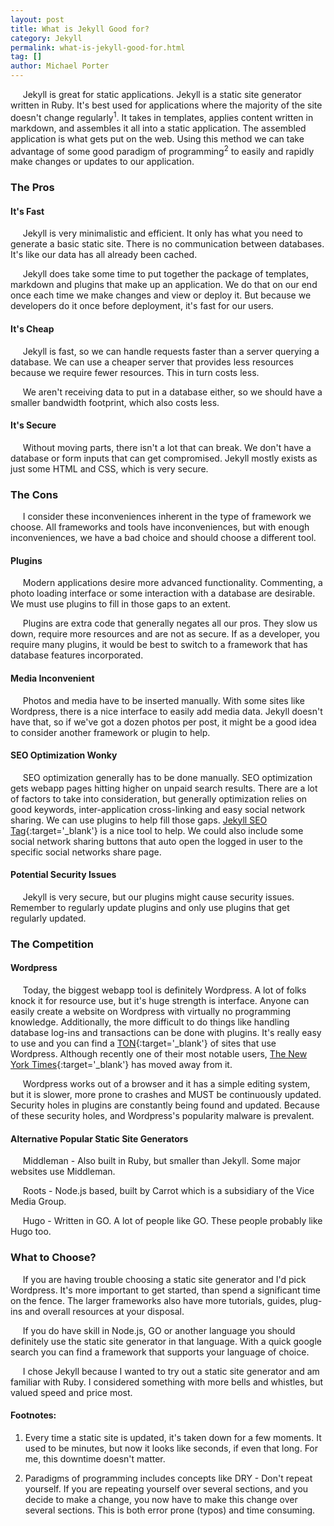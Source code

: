 ```yaml
---
layout: post
title: What is Jekyll Good for?
category: Jekyll
permalink: what-is-jekyll-good-for.html
tag: []
author: Michael Porter
---
```


&nbsp;&nbsp;&nbsp;&nbsp;&nbsp;Jekyll is great for static applications. Jekyll is a static site generator written in Ruby. It's best used for applications where the majority of the site doesn't change regularly<sup>1</sup>. It takes in templates, applies content written in markdown, and assembles it all into a static application. The assembled application is what gets put on the web. Using this method we can take advantage of some good paradigm of programming<sup>2</sup> to easily and rapidly make changes or updates to our application.

<!-- more -->

### The Pros

#### It's Fast

&nbsp;&nbsp;&nbsp;&nbsp;&nbsp;Jekyll is very minimalistic and efficient. It only has what you need to generate a basic static site. There is no communication between databases. It's like our data has all already been cached.

&nbsp;&nbsp;&nbsp;&nbsp;&nbsp;Jekyll does take some time to put together the package of templates, markdown and plugins that make up an application. We do that on our end once each time we make changes and view or deploy it. But because we developers do it once before deployment, it's fast for our users.

#### It's Cheap

&nbsp;&nbsp;&nbsp;&nbsp;&nbsp;Jekyll is fast, so we can handle requests faster than a server querying a database. We can use a cheaper server that provides less resources because we require fewer resources. This in turn costs less.

&nbsp;&nbsp;&nbsp;&nbsp;&nbsp;We aren't receiving data to put in a database either, so we should have a smaller bandwidth footprint, which also costs less.

#### It's Secure

&nbsp;&nbsp;&nbsp;&nbsp;&nbsp;Without moving parts, there isn't a lot that can break. We don't have a database or form inputs that can get compromised. Jekyll mostly exists as just some HTML and CSS, which is very secure.

### The Cons

&nbsp;&nbsp;&nbsp;&nbsp;&nbsp;I consider these inconveniences inherent in the type of framework we choose. All frameworks and tools have inconveniences, but with enough inconveniences, we have a bad choice and should choose a different tool.

#### Plugins

&nbsp;&nbsp;&nbsp;&nbsp;&nbsp;Modern applications desire more advanced functionality. Commenting, a photo loading interface or some interaction with a database are desirable. We must use plugins to fill in those gaps to an extent.

&nbsp;&nbsp;&nbsp;&nbsp;&nbsp;Plugins are extra code that generally negates all our pros. They slow us down, require more resources and are not as secure. If as a developer, you require many plugins, it would be best to switch to a framework that has database features incorporated.

#### Media Inconvenient

&nbsp;&nbsp;&nbsp;&nbsp;&nbsp;Photos and media have to be inserted manually. With some sites like Wordpress, there is a nice interface to easily add media data. Jekyll doesn't have that, so if we've got a dozen photos per post, it might be a good idea to consider another framework or plugin to help.

#### SEO Optimization Wonky

&nbsp;&nbsp;&nbsp;&nbsp;&nbsp;SEO optimization generally has to be done manually. SEO optimization gets webapp pages hitting higher on unpaid search results. There are a lot of factors to take into consideration, but generally optimization relies on good keywords, inter-application cross-linking and easy social network sharing. We can use plugins to help fill those gaps. [Jekyll SEO Tag](https://github.com/jekyll/jekyll-seo-tag){:target='_blank'} is a nice tool to help. We could also include some social network sharing buttons that auto open the logged in user to the specific social networks share page.

#### Potential Security Issues

&nbsp;&nbsp;&nbsp;&nbsp;&nbsp;Jekyll is very secure, but our plugins might cause security issues. Remember to regularly update plugins and only use plugins that get regularly updated.

### The Competition

#### Wordpress

&nbsp;&nbsp;&nbsp;&nbsp;&nbsp;Today, the biggest webapp tool is definitely Wordpress. A lot of folks knock it for resource use, but it's huge strength is interface. Anyone can easily create a website on Wordpress with virtually no programming knowledge. Additionally, the more difficult to do things like handling database log-ins and transactions can be done with plugins. It's really easy to use and you can find a [TON](http://www.wpbeginner.com/showcase/40-most-notable-big-name-brands-that-are-using-wordpress/){:target='_blank'} of sites that use Wordpress. Although recently one of their most notable users, [The New York Times](https://open.nytimes.com/react-relay-and-graphql-under-the-hood-of-the-times-website-redesign-22fb62ea9764){:target='_blank'} has moved away from it.

&nbsp;&nbsp;&nbsp;&nbsp;&nbsp;Wordpress works out of a browser and it has a simple editing system, but it is slower, more prone to crashes and MUST be continuously updated. Security holes in plugins are constantly being found and updated. Because of these security holes, and Wordpress's popularity malware is prevalent.

#### Alternative Popular Static Site Generators

&nbsp;&nbsp;&nbsp;&nbsp;&nbsp;Middleman - Also built in Ruby, but smaller than Jekyll. Some major websites use Middleman.

&nbsp;&nbsp;&nbsp;&nbsp;&nbsp;Roots - Node.js based, built by Carrot which is a subsidiary of the Vice Media Group.

&nbsp;&nbsp;&nbsp;&nbsp;&nbsp;Hugo - Written in GO. A lot of people like GO. These people probably like Hugo too.


### What to Choose?

&nbsp;&nbsp;&nbsp;&nbsp;&nbsp;If you are having trouble choosing a static site generator and I'd pick Wordpress. It's more important to get started, than spend a significant time on the fence. The larger frameworks also have more tutorials, guides, plug-ins and overall resources at your disposal.

&nbsp;&nbsp;&nbsp;&nbsp;&nbsp;If you do have skill in Node.js, GO or another language you should definitely use the static site generator in that language. With a quick google search you can find a framework that supports your language of choice.

&nbsp;&nbsp;&nbsp;&nbsp;&nbsp;I chose Jekyll because I wanted to try out a static site generator and am familiar with Ruby. I considered something with more bells and whistles, but valued speed and price most.

#### Footnotes:

1. Every time a static site is updated, it's taken down for a few moments. It used to be minutes, but now it looks like seconds, if even that long. For me, this downtime doesn't matter.

2. Paradigms of programming includes concepts like DRY - Don't repeat yourself. If you are repeating yourself over several sections, and you decide to make a change, you now have to make this change over several sections. This is both error prone (typos) and time consuming.
